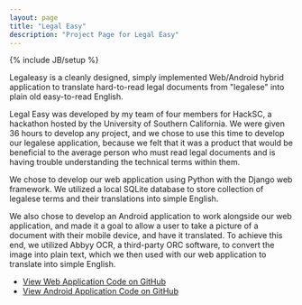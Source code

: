 ```yaml
---
layout: page
title: "Legal Easy"
description: "Project Page for Legal Easy"
---
```

{% include JB/setup %}

Legaleasy is a cleanly designed, simply implemented Web/Android hybrid application to translate hard-to-read legal documents from "legalese" into plain old easy-to-read English.

Legal Easy was developed by my team of four members for HackSC, a hackathon hosted by the University of Southern California. We were given 36 hours to develop any project, and we chose to use this time to develop our legalese application, because we felt that it was a product that would be beneficial to the average person who must read legal documents and is having trouble understanding the technical terms within them.

We chose to develop our web application using Python with the Django web framework. We utilized a local SQLite database to store collection of legalese terms and their translations into simple English. 

We also chose to develop an Android application to work alongside our web application, and made it a goal to allow a user to take a picture of a document with their mobile device, and have it translated. To achieve this end, we utilized Abbyy OCR, a third-party ORC software, to convert the image into plain text, which we then used with our web application to translate into simple English.

- <a href="https://github.com/jraguilo/LegalEZApp">View Web Application Code on GitHub</a>
- <a href="https://github.com/CaryAndo/legaleasy">View Android Application Code on GitHub</a>